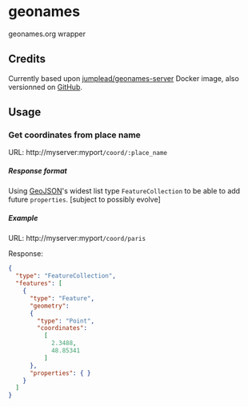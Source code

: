 # geonames
geonames.org wrapper

## Credits
Currently based upon [jumplead/geonames-server](https://hub.docker.com/r/jumplead/geonames-server/) Docker image,
also versionned on [GitHub](https://github.com/Jumplead/GeonamesServer).

## Usage
### Get coordinates from place name
URL: http://myserver:myport`/coord/:place_name`

##### Response format
Using [GeoJSON](http://geojson.org/geojson-spec.html)'s widest list type `FeatureCollection` to be able to add future `properties`. [subject to possibly evolve]

##### Example
URL: http://myserver:myport`/coord/paris`

Response:
```json
{
  "type": "FeatureCollection",
  "features": [
    {
      "type": "Feature",
      "geometry": 
      {
        "type": "Point",
        "coordinates": 
          [
            2.3488,
            48.85341
          ]
      },
      "properties": { }
    }
  ]
}
```
